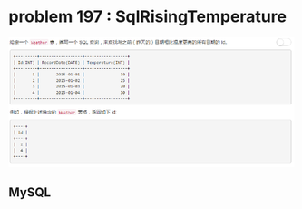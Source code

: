 
# problem 197 : SqlRisingTemperature

<img src="https://github.com/Peefy/PeefyLeetCode/blob/master/doc/101-200/197.SqlRisingTemperature/problem.png"/>

## MySQL

```mysql



```
